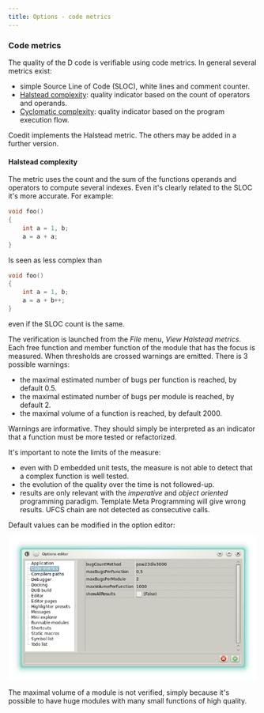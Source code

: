 ```yaml
---
title: Options - code metrics
---
```


### Code metrics

The quality of the D code is verifiable using code metrics.
In general several metrics exist:

* simple Source Line of Code (SLOC), white lines and comment counter.
* [Halstead complexity](https://en.wikipedia.org/wiki/Halstead_complexity_measures): quality indicator based on the count of operators and operands.
* [Cyclomatic complexity](https://en.wikipedia.org/wiki/Cyclomatic_complexity): quality indicator based on the program execution flow.

Coedit implements the Halstead metric. The others may be added in a further version.

#### Halstead complexity

The metric uses the count and the sum of the functions operands and operators to compute several indexes. Even it's clearly related to the SLOC it's more accurate. For example:

```d
void foo() 
{
    int a = 1, b;
    a = a + a;
}
```

Is seen as less complex than

```d
void foo() 
{
    int a = 1, b;
    a = a + b++;
}
```

even if the SLOC count is the same.

The verification is launched from the _File_ menu, _View Halstead metrics_.
Each free function and member function of the module that has the focus is measured.
When thresholds are crossed warnings are emitted. There is 3 possible warnings:

* the maximal estimated number of bugs per function is reached, by default 0.5.
* the maximal estimated number of bugs per module is reached, by default 2.
* the maximal volume of a function is reached, by default 2000.

Warnings are informative. They should simply be interpreted as an indicator that a function must be more tested or refactorized.

It's important to note the limits of the measure:

* even with D embedded unit tests, the measure is not able to detect that a complex function is well tested.
* the evolution of the quality over the time is not followed-up.
* results are only relevant with the _imperative_ and _object oriented_ programming paradigm. Template Meta Programming will give wrong results. UFCS chain are not detected as consecutive calls.

Default values can be modified in the option editor:

![](img/code_metrics.png)

The maximal volume of a module is not verified, simply because it's possible to have huge modules with many small functions of high quality.